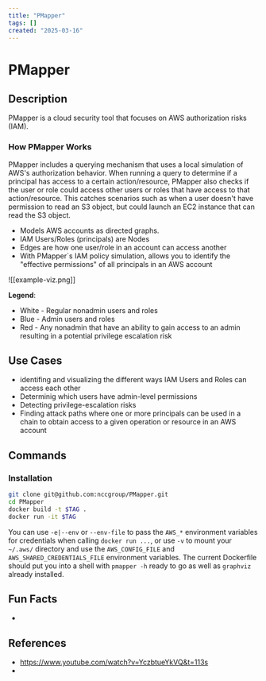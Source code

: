 ```yaml
---
title: "PMapper"
tags: []
created: "2025-03-16"
---
```


# PMapper

## Description
PMapper is a cloud security tool that focuses on AWS authorization risks (IAM).

### How PMapper Works

PMapper includes a querying mechanism that uses a local simulation of AWS's authorization behavior. When running a query to determine if a principal has access to a certain action/resource, PMapper also checks if the user or role could access other users or roles that have access to that action/resource. This catches scenarios such as when a user doesn't have permission to read an S3 object, but could launch an EC2 instance that can read the S3 object.

- Models AWS accounts as directed graphs.
- IAM Users/Roles (principals) are Nodes
- Edges are how one user/role in an account can access another
- With PMapper\`s IAM policy simulation, allows you to identify the "effective permissions" of all principals in an AWS account

![[example-viz.png]]

**Legend**:
- White - Regular nonadmin users and roles
- Blue - Admin users and roles
- Red - Any nonadmin that have an ability to gain access to an admin resulting in a potential privilege escalation risk
## Use Cases
- identifing and visualizing the different ways IAM Users and Roles can access each other 
- Determinig which users have admin-level permissions
- Detecting privilege-escalation risks
- Finding attack paths where one or more principals can be used in a chain to obtain access to a given operation or resource in an AWS account
## Commands
### Installation
```bash
git clone git@github.com:nccgroup/PMapper.git
cd PMapper
docker build -t $TAG .
docker run -it $TAG
```

You can use `-e|--env` or `--env-file` to pass the `AWS_*` environment variables for credentials when calling `docker run ...`, or use `-v` to mount your `~/.aws/` directory and use the `AWS_CONFIG_FILE` and `AWS_SHARED_CREDENTIALS_FILE` environment variables. The current Dockerfile should put you into a shell with `pmapper -h` ready to go as well as `graphviz` already installed.
## Fun Facts
- 

## References
- https://www.youtube.com/watch?v=YczbtueYkVQ&t=113s
- 
